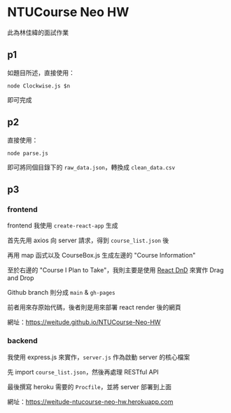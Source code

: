 # NTUCourse Neo HW

此為林佳緯的面試作業

## p1

如題目所述，直接使用：

```
node Clockwise.js $n
```

即可完成

## p2

直接使用：

```
node parse.js
```

即可將同個目錄下的 `raw_data.json`，轉換成 `clean_data.csv`

## p3

### frontend

frontend 我使用 `create-react-app` 生成

首先先用 axios 向 server 請求，得到 `course_list.json` 後

再用 map 函式以及 CourseBox.js 生成左邊的 "Course Information"

至於右邊的 "Course I Plan to Take"，我則主要是使用 [React DnD](https://react-dnd.github.io/react-dnd/about)
來實作 Drag and Drop

Github branch 則分成 `main` & `gh-pages`

前者用來存原始代碼，後者則是用來部署 react render 後的網頁

網址：https://weitude.github.io/NTUCourse-Neo-HW

### backend

我使用 express.js 來實作，`server.js` 作為啟動 server 的核心檔案

先 import `course_list.json`，然後再處理 RESTful API

最後撰寫 heroku 需要的 `Procfile`，並將 server 部署到上面

網址：https://weitude-ntucourse-neo-hw.herokuapp.com

